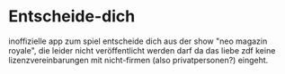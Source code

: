 # Entscheide-dich

inoffizielle app zum spiel entscheide dich aus der show "neo magazin royale", die leider nicht veröffentlicht werden darf da das liebe zdf keine lizenzvereinbarungen mit nicht-firmen (also privatpersonen?) eingeht.
